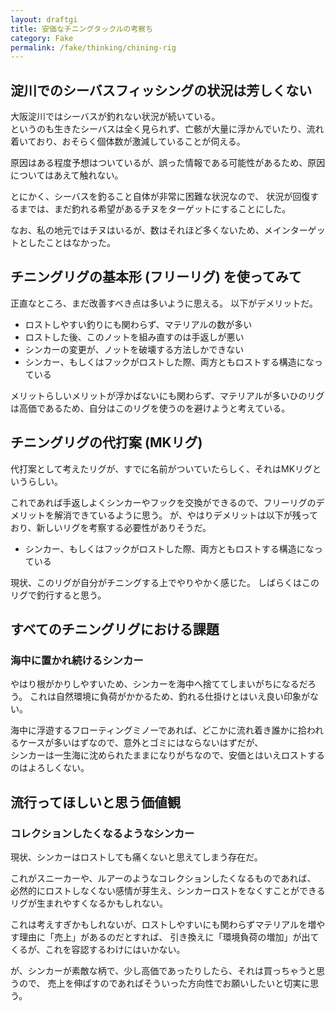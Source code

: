```yaml
---
layout: draftgi
title: 安価なチニングタックルの考察ち
category: Fake
permalink: /fake/thinking/chining-rig
---
```


## 淀川でのシーバスフィッシングの状況は芳しくない

大阪淀川ではシーバスが釣れない状況が続いている。  
というのも生きたシーバスは全く見られず、亡骸が大量に浮かんでいたり、流れ着いており、おそらく個体数が激減していることが伺える。

原因はある程度予想はついているが、誤った情報である可能性があるため、原因についてはあえて触れない。

とにかく、シーバスを釣ること自体が非常に困難な状況なので、
状況が回復するまでは、まだ釣れる希望があるチヌをターゲットにすることにした。

なお、私の地元ではチヌはいるが、数はそれほど多くないため、メインターゲットとしたことはなかった。

## チニングリグの基本形 (フリーリグ) を使ってみて

[](
上記がフリーリグの基本形だ。
)

正直なところ、まだ改善すべき点は多いように思える。
以下がデメリットだ。

- ロストしやすい釣りにも関わらず、マテリアルの数が多い
- ロストした後、このノットを組み直すのは手返しが悪い
- シンカーの変更が、ノットを破壊する方法しかできない
- シンカー、もしくはフックがロストした際、両方ともロストする構造になっている

メリットらしいメリットが浮かばないにも関わらず、マテリアルが多いひのリグは高価であるため、自分はこのリグを使うのを避けようと考えている。

## チニングリグの代打案 (MKリグ)

代打案として考えたリグが、すでに名前がついていたらしく、それはMKリグというらしい。

これであれば手返しよくシンカーやフックを交換ができるので、フリーリグのデメリットを解消できているように思う。
が、やはりデメリットは以下が残っており、新しいリグを考察する必要性がありそうだ。

- シンカー、もしくはフックがロストした際、両方ともロストする構造になっている

現状、このリグが自分がチニングする上でやりやかく感じた。
しばらくはこのリグで釣行すると思う。

## すべてのチニングリグにおける課題

### 海中に置かれ続けるシンカー

やはり根がかりしやすいため、シンカーを海中へ捨ててしまいがちになるだろう。
これは自然環境に負荷がかかるため、釣れる仕掛けとはいえ良い印象がない。

海中に浮遊するフローティングミノーであれば、どこかに流れ着き誰かに拾われるケースが多いはずなので、意外とゴミにはならないはずだが、  
シンカーは一生海に沈められたままになりがちなので、安価とはいえロストするのはよろしくない。

## 流行ってほしいと思う価値観

### コレクションしたくなるようなシンカー

現状、シンカーはロストしても痛くないと思えてしまう存在だ。

これがスニーカーや、ルアーのようなコレクションしたくなるものであれば、
必然的にロストしなくない感情が芽生え、シンカーロストをなくすことができるリグが生まれやすくなるかもしれない。

これは考えすぎかもしれないが、ロストしやすいにも関わらずマテリアルを増やす理由に「売上」があるのだとすれば、
引き換えに「環境負荷の増加」が出てくるが、これを容認するわけにはいかない。

が、シンカーが素敵な柄で、少し高価であったりしたら、それは買っちゃうと思うので、
売上を伸ばすのであればそういった方向性でお願いしたいと切実に思う。